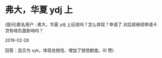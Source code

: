 # 弗大，华夏 ydj 上

(提问)匿名用户 : 弗大，华夏 ydj 上征信吗？怎么体现？申请了 对后续继续申请卡贷有啥负面影响吗？

2019-02-28

回答：显示为 xyk，体现总授信，增加了授信额度。(0 赞)